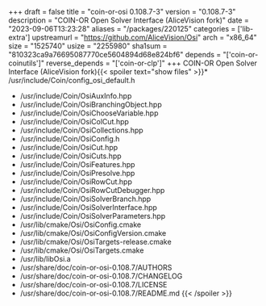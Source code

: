 +++
draft = false
title = "coin-or-osi 0.108.7-3"
version = "0.108.7-3"
description = "COIN-OR Open Solver Interface (AliceVision fork)"
date = "2023-09-06T13:23:28"
aliases = "/packages/220125"
categories = ['lib-extra']
upstreamurl = "https://github.com/AliceVision/Osi"
arch = "x86_64"
size = "1525740"
usize = "2255980"
sha1sum = "810323ca9a76695087770ce5604894d68e824bf6"
depends = "['coin-or-coinutils']"
reverse_depends = "['coin-or-clp']"
+++
COIN-OR Open Solver Interface (AliceVision fork){{< spoiler text="show files" >}}* /usr/include/Coin/config_osi_default.h
* /usr/include/Coin/OsiAuxInfo.hpp
* /usr/include/Coin/OsiBranchingObject.hpp
* /usr/include/Coin/OsiChooseVariable.hpp
* /usr/include/Coin/OsiColCut.hpp
* /usr/include/Coin/OsiCollections.hpp
* /usr/include/Coin/OsiConfig.h
* /usr/include/Coin/OsiCut.hpp
* /usr/include/Coin/OsiCuts.hpp
* /usr/include/Coin/OsiFeatures.hpp
* /usr/include/Coin/OsiPresolve.hpp
* /usr/include/Coin/OsiRowCut.hpp
* /usr/include/Coin/OsiRowCutDebugger.hpp
* /usr/include/Coin/OsiSolverBranch.hpp
* /usr/include/Coin/OsiSolverInterface.hpp
* /usr/include/Coin/OsiSolverParameters.hpp
* /usr/lib/cmake/Osi/OsiConfig.cmake
* /usr/lib/cmake/Osi/OsiConfigVersion.cmake
* /usr/lib/cmake/Osi/OsiTargets-release.cmake
* /usr/lib/cmake/Osi/OsiTargets.cmake
* /usr/lib/libOsi.a
* /usr/share/doc/coin-or-osi-0.108.7/AUTHORS
* /usr/share/doc/coin-or-osi-0.108.7/CHANGELOG
* /usr/share/doc/coin-or-osi-0.108.7/LICENSE
* /usr/share/doc/coin-or-osi-0.108.7/README.md
{{< /spoiler >}}